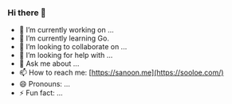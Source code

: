 ### Hi there 👋

- 🔭 I’m currently working on ...
- 🌱 I’m currently learning Go.
- 👯 I’m looking to collaborate on ...
- 🤔 I’m looking for help with ...
- 💬 Ask me about ...
- 📫 How to reach me: [https://sanoon.me](https://sooloe.com/)
- 😄 Pronouns: ...
- ⚡ Fun fact: ...

